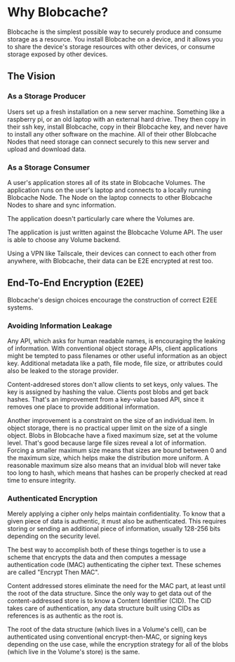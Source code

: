 # Why Blobcache?

Blobcache is the simplest possible way to securely produce and consume storage as a resource.
You install Blobcache on a device, and it allows you to share the device's storage resources with other devices, or consume storage exposed by other devices.

## The Vision

### As a Storage Producer
Users set up a fresh installation on a new server machine.
Something like a raspberry pi, or an old laptop with an external hard drive.
They then copy in their ssh key, install Blobcache, copy in their Blobcache key, and never have to install any other software on the machine.
All of their other Blobcache Nodes that need storage can connect securely to this new server and upload and download data.

### As a Storage Consumer
A user's application stores all of its state in Blobcache Volumes.
The application runs on the user's laptop and connects to a locally running Blobcache Node.
The Node on the laptop connects to other Blobcache Nodes to share and sync information.

The application doesn't particularly care where the Volumes are.

The application is just written against the Blobcache Volume API.
The user is able to choose any Volume backend.

Using a VPN like Tailscale, their devices can connect to each other from anywhere, with Blobcache, their data can be E2E encrypted at rest too.

## End-To-End Encryption (E2EE)

Blobcache's design choices encourage the construction of correct E2EE systems.

### Avoiding Information Leakage

Any API, which asks for human readable names, is encouraging the leaking of information.
With conventional object storage APIs, client applications might be tempted to pass filenames or other useful information as an object key.
Additional metadata like a path, file mode, file size, or attributes could also be leaked to the storage provider.

Content-addresed stores don't allow clients to set keys, only values.
The key is assigned by hashing the value.
Clients post blobs and get back hashes.
That's an improvement from a key-value based API, since it removes one place to provide additional information.

Another improvement is a constraint on the size of an individual item.
In object storage, there is no practical upper limit on the size of a single object.
Blobs in Blobcache have a fixed maximum size, set at the volume level.
That's good because large file sizes reveal a lot of information.
Forcing a smaller maximum size means that sizes are bound between 0 and the maximum size, which helps make the distribution more uniform.
A reasonable maximum size also means that an invidual blob will never take too long to hash, which means that hashes can be properly checked at read time to ensure integrity.

### Authenticated Encryption
Merely applying a cipher only helps maintain confidentiality.
To know that a given piece of data is authentic, it must also be authenticated.
This requires storing or sending an additional piece of information, usually 128-256 bits depending on the security level.

The best way to accomplish both of these things together is to use a scheme that encrypts the data and then computes a message authentication code (MAC) authenticating the cipher text.
These schemes are called "Encrypt Then MAC".

Content addressed stores eliminate the need for the MAC part, at least until the root of the data structure.
Since the only way to get data out of the content-addressed store is to know a Content Identifier (CID).
The CID takes care of authentication, any data structure built using CIDs as references is as authentic as the root is.

The root of the data structure (which lives in a Volume's cell), can be authenticated using conventional encrypt-then-MAC, or signing keys depending on the use case,
while the encryption strategy for all of the blobs (which live in the Volume's store) is the same.
